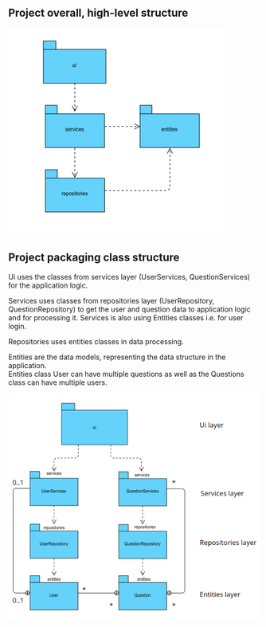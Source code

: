 ## Project overall, high-level structure

![Overall structure](./pictures/overalldiagram.png)

## Project packaging class structure
Ui uses the classes from services layer (UserServices, QuestionServices) for the application logic.

Services uses classes from repositories layer (UserRepository, QuestionRepository) to get the user and question data to application logic and for processing it. Services is also using Entities classes i.e. for user login.

Repositories uses entities classes in data processing.

Entities are the data models, representing the data structure in the application.<br>
Entities class User can have multiple questions as well as the Questions class can have multiple users.

![Packaging structure](./pictures/packagingdiagram.png)